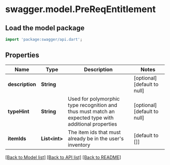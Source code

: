 # swagger.model.PreReqEntitlement

## Load the model package
```dart
import 'package:swagger/api.dart';
```

## Properties
Name | Type | Description | Notes
------------ | ------------- | ------------- | -------------
**description** | **String** |  | [optional] [default to null]
**typeHint** | **String** | Used for polymorphic type recognition and thus must match an expected type with additional properties | [optional] [default to null]
**itemIds** | **List&lt;int&gt;** | The item ids that must already be in the user&#39;s inventory | [default to []]

[[Back to Model list]](../README.md#documentation-for-models) [[Back to API list]](../README.md#documentation-for-api-endpoints) [[Back to README]](../README.md)



